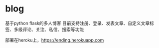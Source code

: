 # blog
基于python flask的多人博客
目前支持注册、登录、发表文章、自定义文章标签、多级评论、关注、私信、搜索等功能

部署在heroku上，https://ending.herokuapp.com
